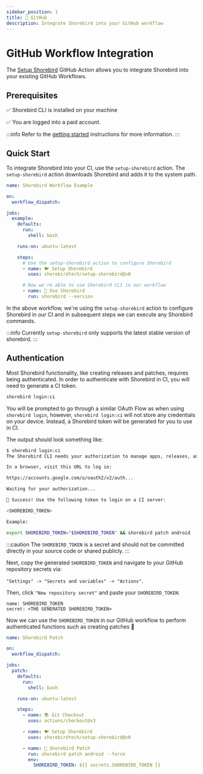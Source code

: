 ```yaml
---
sidebar_position: 1
title: 🐙 GitHub
description: Integrate Shorebird into your GitHub workflow
---
```


# GitHub Workflow Integration

The [Setup Shorebird](https://github.com/shorebirdtech/setup-shorebird) GitHub Action allows you to integrate Shorebird into your existing GitHub Workflows.

## Prerequisites

✅ Shorebird CLI is installed on your machine

✅ You are logged into a paid account.

:::info
Refer to the [getting started](/) instructions for more information.
:::

## Quick Start

To integrate Shorebird into your CI, use the `setup-shorebird` action. The `setup-shorebird` action downloads Shorebird and adds it to the system path.

```yaml
name: Shorebird Workflow Example

on:
  workflow_dispatch:

jobs:
  example:
    defaults:
      run:
        shell: bash

    runs-on: ubuntu-latest

    steps:
      # Use the setup-shorebird action to configure Shorebird
      - name: 🐦 Setup Shorebird
        uses: shorebirdtech/setup-shorebird@v0

      # Now we're able to use Shorebird CLI in our workflow
      - name: 🚀 Use Shorebird
        run: shorebird --version
```

In the above workflow, we're using the `setup-shorebird` action to configure Shorebird in our CI and in subsequent steps we can execute any Shorebird commands.

:::info
Currently `setup-shorebird` only supports the latest stable version of shorebird.
:::

## Authentication

Most Shorebird functionality, like creating releases and patches, requires being authenticated. In order to authenticate with Shorebird in CI, you will need to generate a CI token.

```sh
shorebird login:ci
```

You will be prompted to go through a similar OAuth Flow as when using `shorebird login`, however, `shorebird login:ci` will not store any credentials on your device. Instead, a Shorebird token will be generated for you to use in CI.

The output should look something like:

```sh
$ shorebird login:ci
The Shorebird CLI needs your authorization to manage apps, releases, and patches on your behalf.

In a browser, visit this URL to log in:

https://accounts.google.com/o/oauth2/v2/auth...

Waiting for your authorization...

🎉 Success! Use the following token to login on a CI server:

<SHOREBIRD_TOKEN>

Example:

export SHOREBIRD_TOKEN="$SHOREBIRD_TOKEN" && shorebird patch android
```

:::caution
The `SHOREBIRD_TOKEN` is a secret and should not be committed directly in your source code or shared publicly.
:::

Next, copy the generated `SHOREBIRD_TOKEN` and navigate to your GitHub repository secrets via:

`"Settings" -> "Secrets and variables" -> "Actions"`.

Then, click `"New repository secret"` and paste your `SHOREBIRD_TOKEN`:

```
name: SHOREBIRD_TOKEN
secret: <THE GENERATED SHOREBIRD_TOKEN>
```

Now we can use the `SHOREBIRD_TOKEN` in our GitHub workflow to perform authenticated functions such as creating patches 🎉

```yaml
name: Shorebird Patch

on:
  workflow_dispatch:

jobs:
  patch:
    defaults:
      run:
        shell: bash

    runs-on: ubuntu-latest

    steps:
      - name: 📚 Git Checkout
        uses: actions/checkout@v3

      - name: 🐦 Setup Shorebird
        uses: shorebirdtech/setup-shorebird@v0

      - name: 🚀 Shorebird Patch
        run: shorebird patch android --force
        env:
          SHOREBIRD_TOKEN: ${{ secrets.SHOREBIRD_TOKEN }}
```
